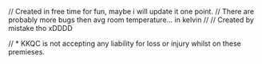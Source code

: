 // Created in free time for fun, maybe i will update it one point. 
// There are probably more bugs then avg room temperature... in kelvin
//
// Created by mistake tho xDDDD


// * KKQC is not accepting any liability for loss or injury whilst on these premieses.

